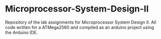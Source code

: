 # Microprocessor-System-Design-II
Repository of the lab assignments for Microprocessor System Design II.
All code written for a ATMega2560 and compiled as an arduino project using the Arduino IDE.
